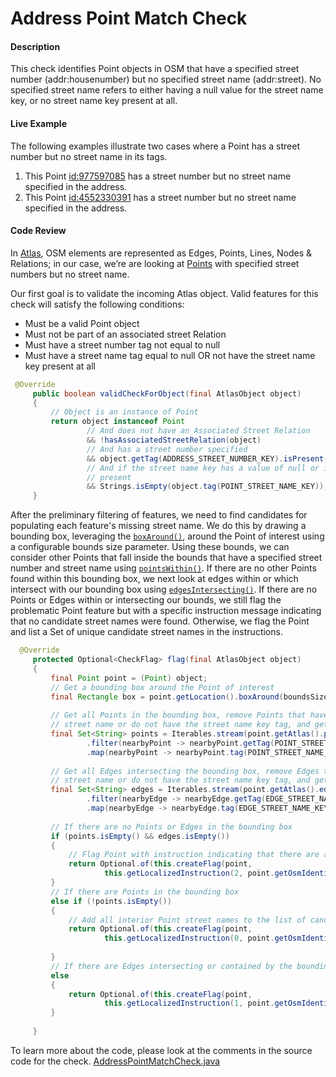 # Address Point Match Check

#### Description
This check identifies Point objects in OSM that have a specified street number (addr:housenumber) 
but no specified street name (addr:street). No specified street name refers to either having a null
value for the street name key, or no street name key present at all.

#### Live Example
The following examples illustrate two cases where a Point has a street number but no street name
in its tags.
1) This Point [id:977597085](https://www.openstreetmap.org/node/977597085) has a street number but 
no street name specified in the address.
2) This Point [id:4552330391](https://www.openstreetmap.org/node/4552330391) has a street number but
no street name specified in the address.

#### Code Review
In [Atlas](https://github.com/osmlab/atlas), OSM elements are represented as Edges, Points, Lines, 
Nodes & Relations; in our case, we’re are looking at [Points](https://github.com/osmlab/atlas/blob/dev/src/main/java/org/openstreetmap/atlas/geography/atlas/items/Point.java)
with specified street numbers but no street name.

Our first goal is to validate the incoming Atlas object. Valid features for this check will satisfy
the following conditions:
* Must be a valid Point object
* Must not be part of an associated street Relation
* Must have a street number tag not equal to null
* Must have a street name tag equal to null OR not have the street name key present at all

```java
 @Override
     public boolean validCheckForObject(final AtlasObject object)
     {
         // Object is an instance of Point
         return object instanceof Point
                 // And does not have an Associated Street Relation
                 && !hasAssociatedStreetRelation(object)
                 // And has a street number specified
                 && object.getTag(ADDRESS_STREET_NUMBER_KEY).isPresent()
                 // And if the street name key has a value of null or if the street name key is not
                 // present
                 && Strings.isEmpty(object.tag(POINT_STREET_NAME_KEY));
     }
```

After the preliminary filtering of features, we need to find candidates for populating each feature's
missing street name. We do this by drawing a bounding box, leveraging the [`boxAround()`](https://github.com/osmlab/atlas/blob/dev/src/main/java/org/openstreetmap/atlas/geography/Location.java), 
around the Point of interest using a configurable bounds size parameter. Using these bounds, we can consider other Points that fall inside the bounds 
that have a specified street number and street name using [`pointsWithin()`](https://github.com/osmlab/atlas/blob/dev/src/main/java/org/openstreetmap/atlas/geography/atlas/Atlas.java).
If there are no other Points found within this bounding box, we next look at edges within or which 
intersect with our bounding box using [`edgesIntersecting()`](https://github.com/osmlab/atlas/blob/dev/src/main/java/org/openstreetmap/atlas/geography/atlas/Atlas.java).
If there are no Points or Edges within or intersecting our bounds, we still flag the problematic
Point feature but with a specific instruction message indicating that no candidate street names were found.
Otherwise, we flag the Point and list a Set of unique candidate street names in the instructions.

```java
  @Override
     protected Optional<CheckFlag> flag(final AtlasObject object)
     {
         final Point point = (Point) object;
         // Get a bounding box around the Point of interest
         final Rectangle box = point.getLocation().boxAround(boundsSize);
 
         // Get all Points in the bounding box, remove Points that have null as their
         // street name or do not have the street name key tag, and get a set of candidate street names
         final Set<String> points = Iterables.stream(point.getAtlas().pointsWithin(box))
                 .filter(nearbyPoint -> nearbyPoint.getTag(POINT_STREET_NAME_KEY).isPresent())
                 .map(nearbyPoint -> nearbyPoint.tag(POINT_STREET_NAME_KEY)).collectToSet();
 
         // Get all Edges intersecting the bounding box, remove Edges that have null as their
         // street name or do not have the street name key tag, and get a set of candidate street names
         final Set<String> edges = Iterables.stream(point.getAtlas().edgesIntersecting(box))
                 .filter(nearbyEdge -> nearbyEdge.getTag(EDGE_STREET_NAME_KEY).isPresent())
                 .map(nearbyEdge -> nearbyEdge.tag(EDGE_STREET_NAME_KEY)).collectToSet();
 
         // If there are no Points or Edges in the bounding box
         if (points.isEmpty() && edges.isEmpty())
         {
             // Flag Point with instruction indicating that there are are no suggestions
             return Optional.of(this.createFlag(point,
                     this.getLocalizedInstruction(2, point.getOsmIdentifier())));
         }
         // If there are Points in the bounding box
         else if (!points.isEmpty())
         {
             // Add all interior Point street names to the list of candidate street names
             return Optional.of(this.createFlag(point,
                     this.getLocalizedInstruction(0, point.getOsmIdentifier(), points)));
 
         }
         // If there are Edges intersecting or contained by the bounding box
         else
         {
             return Optional.of(this.createFlag(point,
                     this.getLocalizedInstruction(1, point.getOsmIdentifier(), edges)));
         }
 
     }
```

To learn more about the code, please look at the comments in the source code for the check.
[AddressPointMatchCheck.java](../../src/main/java/org/openstreetmap/atlas/checks/validation/points/AddressPointMatchCheck.java)